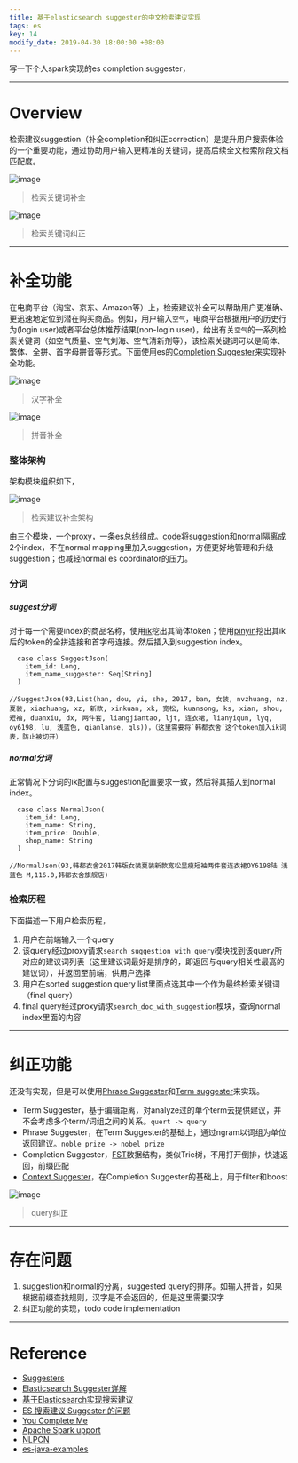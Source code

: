 ```yaml
---
title: 基于elasticsearch suggester的中文检索建议实现
tags: es
key: 14
modify_date: 2019-04-30 18:00:00 +08:00
---
```


写一下个人spark实现的es completion suggester，

----
# Overview
检索建议suggestion（补全completion和纠正correction）是提升用户搜索体验的一个重要功能，通过协助用户输入更精准的关键词，提高后续全文检索阶段文档匹配度。

![image](https://user-images.githubusercontent.com/8369671/80787505-4caf7800-8bb9-11ea-8188-e91347ac7f08.png)
> 检索关键词补全

![image](https://user-images.githubusercontent.com/8369671/80787510-4f11d200-8bb9-11ea-8391-a2ec74d77a65.png)
> 检索关键词纠正

----
# 补全功能
在电商平台（淘宝、京东、Amazon等）上，检索建议补全可以帮助用户更准确、更迅速地定位到潜在购买商品。例如，用户输入`空气`，电商平台根据用户的历史行为(login user)或者平台总体推荐结果(non-login user)，给出有关`空气`的一系列检索关键词（如空气质量、空气刘海、空气清新剂等），该检索关键词可以是简体、繁体、全拼、首字母拼音等形式。下面使用es的[Completion Suggester](https://www.elastic.co/guide/en/elasticsearch/reference/6.1/search-suggesters-completion.html)来实现补全功能。

![image](https://user-images.githubusercontent.com/8369671/80787512-51742c00-8bb9-11ea-8eb4-ab0fd6634e6b.png)
> 汉字补全

![image](https://user-images.githubusercontent.com/8369671/80787515-53d68600-8bb9-11ea-9e79-c1d1c2be4f68.png)
> 拼音补全

### 整体架构
架构模块组织如下，

![image](https://user-images.githubusercontent.com/8369671/80787520-55a04980-8bb9-11ea-9e16-3cbbabc4560a.png)
> 检索建议补全架构

由三个模块，一个proxy，一条es总线组成。[code](https://github.com/chenfh5/test-spark-connect-es)将suggestion和normal隔离成2个index，不在normal mapping里加入suggestion，方便更好地管理和升级suggestion；也减轻normal es coordinator的压力。

### 分词
##### suggest分词
对于每一个需要index的商品名称，使用[ik](https://github.com/medcl/elasticsearch-analysis-ik)挖出其简体token；使用[pinyin](https://github.com/medcl/elasticsearch-analysis-pinyin)挖出其ik后的token的全拼连接和首字母连接。然后插入到suggestion index。
```
  case class SuggestJson(
    item_id: Long,
    item_name_suggester: Seq[String]
  )

//SuggestJson(93,List(han, dou, yi, she, 2017, ban, 女装, nvzhuang, nz, 夏装, xiazhuang, xz, 新款, xinkuan, xk, 宽松, kuansong, ks, xian, shou, 短袖, duanxiu, dx, 两件套, liangjiantao, ljt, 连衣裙, lianyiqun, lyq, oy6198, lu, 浅蓝色, qianlanse, qls))，（这里需要将`韩都衣舍`这个token加入ik词表，防止被切开）
```

##### normal分词
正常情况下分词的ik配置与suggestion配置要求一致，然后将其插入到normal index。
```
  case class NormalJson(
    item_id: Long,
    item_name: String,
    item_price: Double,
    shop_name: String
  )

//NormalJson(93,韩都衣舍2017韩版女装夏装新款宽松显瘦短袖两件套连衣裙OY6198陆 浅蓝色 M,116.0,韩都衣舍旗舰店)
```

### 检索历程
下面描述一下用户检索历程，
1. 用户在前端输入一个query
2. 该query经过proxy请求`search_suggestion_with_query`模块找到该query所对应的建议词列表（这里建议词最好是排序的，即返回与query相关性最高的建议词），并返回至前端，供用户选择
3. 用户在sorted suggestion query list里面点选其中一个作为最终检索关键词（final query）
4. final query经过proxy请求`search_doc_with_suggestion`模块，查询normal index里面的内容

----
# 纠正功能
还没有实现，但是可以使用[Phrase Suggester](https://www.elastic.co/guide/en/elasticsearch/reference/6.1/search-suggesters-phrase.html)和[Term suggester](https://www.elastic.co/guide/en/elasticsearch/reference/6.1/search-suggesters-term.html)来实现。

- Term Suggester，基于编辑距离，对analyze过的单个term去提供建议，并不会考虑多个term/词组之间的关系。`quert -> query`
- Phrase Suggester，在Term Suggester的基础上，通过ngram以词组为单位返回建议。`noble prize -> nobel prize`
- Completion Suggester，[FST](http://www.cnblogs.com/LBSer/p/4119841.html)数据结构，类似Trie树，不用打开倒排，快速返回，前缀匹配
- [Context Suggester](https://www.elastic.co/guide/en/elasticsearch/reference/6.1/suggester-context.html)，在Completion Suggester的基础上，用于filter和boost

![image](https://user-images.githubusercontent.com/8369671/80787524-5a64fd80-8bb9-11ea-9ef5-98a0c89a5f0a.png)
> query纠正

----
# 存在问题
1. suggestion和normal的分离，suggested query的排序。如输入拼音，如果根据前缀查找规则，汉字是不会返回的，但是这里需要汉字
2. 纠正功能的实现，todo code implementation

----
# Reference
- [Suggesters](https://www.elastic.co/guide/en/elasticsearch/reference/6.1/search-suggesters.html)
- [Elasticsearch Suggester详解](https://elasticsearch.cn/article/142)
- [基于Elasticsearch实现搜索建议](http://ginobefunny.com/post/search_suggestion_implemention_based_elasticsearch/)
- [ES 搜索建议 Suggester 的问题](https://elasticsearch.cn/question/1869)
- [You Complete Me](https://www.elastic.co/blog/you-complete-me)
- [Apache Spark upport](https://www.elastic.co/guide/en/elasticsearch/hadoop/5.3/spark.html#spark-native)
- [NLPCN](http://www.nlpcn.org/docs/7)
- [es-java-examples](https://github.com/bly2k/es-java-examples/blob/master/search/SuggestExample.java)
